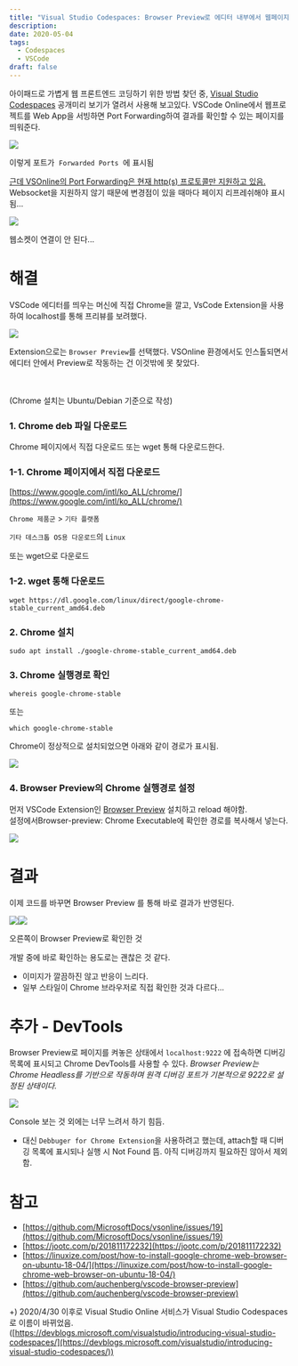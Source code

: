 ```yaml
---
title: "Visual Studio Codespaces: Browser Preview로 에디터 내부에서 웹페이지 확인하기"
description: 
date: 2020-05-04
tags:
  - Codespaces
  - VSCode
draft: false
---
```

아이패드로 가볍게 웹 프론트엔드 코딩하기 위한 방법 찾던 중, [Visual Studio Codespaces](https://visualstudio.microsoft.com/ko/services/visual-studio-online/) 공개미리 보기가 열려서 사용해 보고있다. VSCode Online에서 웹프로젝트를 Web App을 서빙하면 Port Forwarding하여 결과를 확인할 수 있는 페이지를 띄워준다.

![](https://blog.kakaocdn.net/dn/kMfwB/btqDQ7VWhPr/kvQz2Db0vkFKBGi5dWpQ50/img.png)

이렇게 포트가&nbsp; `Forwarded Ports` &nbsp;에 표시됨

[근데 VSOnline의 Port Forwarding은 현재 http(s) 프로토콜만 지원하고 있음.](https://github.com/MicrosoftDocs/vsonline/issues/19)  
Websocket을 지원하지 않기 때문에 변경점이 있을 때마다 페이지 리프레쉬해야 표시됨...

![](https://blog.kakaocdn.net/dn/cFWGJn/btqDRNioEeB/vNgWQBNu7NNff1cnlfnKx0/img.png)

웹소켓이 연결이 안 된다...

# 해결

VSCode 에디터를 띄우는 머신에 직접 Chrome을 깔고, VsCode Extension을 사용하여 localhost를 통해 프리뷰를 보려했다.

![](https://blog.kakaocdn.net/dn/LlEwG/btqDUSP9nFo/OWldiDOVyhOwB5n7Zlnn1k/img.png)

Extension으로는 `Browser Preview`를 선택했다. VSOnline 환경에서도 인스톨되면서 에디터 안에서 Preview로 작동하는 건 이것밖에 못 찾았다.

   
   
(Chrome 설치는 Ubuntu/Debian 기준으로 작성)

### 1. Chrome deb 파일 다운로드

Chrome 페이지에서 직접 다운로드 또는 wget 통해 다운로드한다.

### 1-1. Chrome 페이지에서 직접 다운로드

[https://www.google.com/intl/ko_ALL/chrome/](https://www.google.com/intl/ko_ALL/chrome/)

`Chrome 제품군` > `기타 플랫폼`

`기타 데스크톱 OS용 다운로드`의 `Linux`

또는 wget으로 다운로드

### 1-2. wget 통해 다운로드

```
wget https://dl.google.com/linux/direct/google-chrome-stable_current_amd64.deb
```

### 2. Chrome 설치

```
sudo apt install ./google-chrome-stable_current_amd64.deb
```

### 3. Chrome 실행경로 확인

```
whereis google-chrome-stable
```

또는

```
which google-chrome-stable
```

Chrome이 정상적으로 설치되었으면 아래와 같이 경로가 표시됨.

![](https://blog.kakaocdn.net/dn/beFm8M/btqDRxtm4B3/gqNDe9X4PJRq2KIUzmdD61/img.png)

### 4. Browser Preview의 Chrome 실행경로 설정

먼저 VSCode Extension인 [Browser Preview](https://marketplace.visualstudio.com/items?itemName=auchenberg.vscode-browser-preview) 설치하고 reload 해야함.  
설정에서Browser-preview: Chrome Executable에 확인한 경로를 복사해서 넣는다.

![](https://blog.kakaocdn.net/dn/dnEWeZ/btqDTk7CobX/kqKHmHtwEMLKYJ8vMD0qkK/img.png)

# 결과

이제 코드를 바꾸면 Browser Preview 를 통해 바로 결과가 반영된다.

  

![](https://blog.kakaocdn.net/dn/NEotQ/btqDRLx7EzA/VTYwjoKnaDSNxhkGVkLQk1/img.png)![](https://blog.kakaocdn.net/dn/pyRaY/btqDTllgf3x/bRBPV0D6C7HPOMR97OkvGk/img.png)

  

오른쪽이 Browser Preview로 확인한 것

개발 중에 바로 확인하는 용도로는 괜찮은 것 같다.

- 이미지가 깔끔하진 않고 반응이 느리다.
- 일부 스타일이 Chrome 브라우저로 직접 확인한 것과 다르다...

# 추가 - DevTools

Browser Preview로 페이지를 켜놓은 상태에서 `localhost:9222` 에 접속하면 디버깅 목록에 표시되고 Chrome DevTools를 사용할 수 있다. _Browser Preview는 Chrome Headless를 기반으로 작동하며 원격 디버깅 포트가 기본적으로 9222로 설정된 상태이다._

![](https://blog.kakaocdn.net/dn/dBFUfF/btqDUS3DOSV/0VmQd6dXbySCu42KZQKkD1/img.png)

Console 보는 것 외에는 너무 느려서 하기 힘듬.

 
 - 대신 `Debbuger for Chrome Extension`을 사용하려고 했는데, attach할 때 디버깅 목록에 표시되나 실행 시 Not Found 뜸. 아직 디버깅까지 필요하진 않아서 제외함.
 

# 참고

- [https://github.com/MicrosoftDocs/vsonline/issues/19](https://github.com/MicrosoftDocs/vsonline/issues/19)
- [https://jootc.com/p/201811172232](https://jootc.com/p/201811172232)
- [https://linuxize.com/post/how-to-install-google-chrome-web-browser-on-ubuntu-18-04/](https://linuxize.com/post/how-to-install-google-chrome-web-browser-on-ubuntu-18-04/)
- [https://github.com/auchenberg/vscode-browser-preview](https://github.com/auchenberg/vscode-browser-preview)

+) 2020/4/30 이후로 Visual Studio Online 서비스가 Visual Studio Codespaces로 이름이 바뀌었음. ([https://devblogs.microsoft.com/visualstudio/introducing-visual-studio-codespaces/](https://devblogs.microsoft.com/visualstudio/introducing-visual-studio-codespaces/))  
 